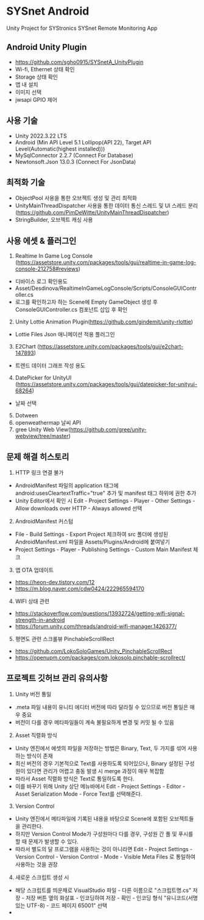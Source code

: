 # SYSnet Android
Unity Project for SYStronics SYSnet Remote Monitoring App

## Android Unity Plugin
- https://github.com/sgho0915/SYSnetA_UnityPlugin
- Wi-fi, Ethernet 상태 확인
- Storage 상태 확인
- 앱 내 설치
- 이미지 선택
- jwsapi GPIO 제어

## 사용 기술
- Unity 2022.3.22 LTS
- Android (Min API Level 5.1 Lollipop(API 22), Target API Level(Automatic(highest installed)))
- MySqlConnector 2.2.7 (Connect For Database)
- Newtonsoft.Json 13.0.3 (Connect For JsonData)

## 최적화 기술
- ObjectPool 사용을 통한 오브젝트 생성 및 관리 최적화
- UnityMainThreadDispatcher 사용을 통한 데이터 통신 스레드 및 UI 스레드 분리(https://github.com/PimDeWitte/UnityMainThreadDispatcher)
- StringBuilder, 오브젝트 캐싱 사용

## 사용 에셋 & 플러그인
1. Realtime In Game Log Console (https://assetstore.unity.com/packages/tools/gui/realtime-in-game-log-console-212758#reviews)
  - 디바이스 로그 확인용도
  - Asset/Desdinova/RealtimeInGameLogConsole/Scripts/ConsoleGUIController.cs
  - 로그를 확인하고자 하는 Scene에 Empty GameObject 생성 후 ConsoleGUIController.cs 컴포넌트 삽입 후 확인
2. Unity Lottie Animation Plugin(https://github.com/gindemit/unity-rlottie)
  - Lottie Files Json 애니메이션 적용 플러그인
3. E2Chart (https://assetstore.unity.com/packages/tools/gui/e2chart-147893)
  - 트렌드 데이터 그래프 작성 용도
4. DatePicker for UnityUI (https://assetstore.unity.com/packages/tools/gui/datepicker-for-unityui-68264)
  - 날짜 선택
5. Dotween
6. openweathermap 날씨 API
7. gree Unity Web View(https://github.com/gree/unity-webview/tree/master)


## 문제 해결 히스토리
1. HTTP 링크 연결 불가
  - AndroidManifest 파일의 application 태그에  android:usesCleartextTraffic="true" 추가 및 manifest 태그 하위에 <uses-permission android:name="android.permission.INTERNET" /> 권한 추가
  - Unity Editor에서 확인 시 Edit - Project Settings - Player - Other Settings - Allow downloads over HTTP - Always allowed 선택

2. AndroidManifest 커스텀
  - File - Build Settings - Export Project 체크하여 src 폴더에 생성된 AndroidManifest.xml 파일을 Assets/Plugins/Android에 붙여넣기
  - Project Settings - Player - Publishing Settings - Custom Main Manifest 체크

3. 앱 OTA 업데이트
  - https://heon-dev.tistory.com/12
  - https://m.blog.naver.com/cdw0424/222965594170
    
4. WIFI 상태 관련
  - https://stackoverflow.com/questions/13932724/getting-wifi-signal-strength-in-android
  - https://forum.unity.com/threads/android-wifi-manager.1426377/

5. 평면도 관련 스크롤뷰 PinchableScrollRect
  - https://github.com/LokoSoloGames/Unity_PinchableScrollRect
  - https://openupm.com/packages/com.lokosolo.pinchable-scrollrect/

## 프로젝트 깃허브 관리 유의사항 
1. Unity 버전 통일
  - .meta 파일 내용이 유니티 에디터 버전에 따라 달라질 수 있으므로 버전 통일은 매우 중요
  - 버전이 다를 경우 메타파일들이 계속 불필요하게 변경 및 커밋 될 수 있음

2. Asset 직렬화 방식
  - Unity 엔진에서 에셋의 파일을 저장하는 방법은 Binary, Text, 두 가지를 섞어 사용하는 방식이 존재
  - 최신 버전의 경우 기본적으로 Text를 사용하도록 되어있으나, Binary 설정된 구성원이 있다면 관리가 어렵고 충동 발생 시 merge 과정이 매우 복잡함
  - 따라서 Asset 직렬화 방식은 Text로 통일하도록 한다.
  - 이를 바꾸기 위해 Unity 상단 메뉴바에서 Edit - Project Settings - Editor - Asset Serialization Mode - Force Text를 선택해준다.

3. Version Control
  - Unity 엔진에서 메타파일에 기록된 내용을 바탕으로 Scene에 포함된 오브젝트들을 관리한다.
  - 하지만 Version Control Mode가 구성원마다 다를 경우, 구성원 간 풀 및 푸시를 할 때 문제가 발생할 수 있다.
  - 따라서 별도의 달 프로그램을 사용하는 것이 아니라면 Edit - Project Settings - Version Control - Version Control - Mode - Visible Meta Files 로 통일하여 사용하는 것을 권장

4. 새로운 스크립트 생성 시
  - 해당 스크립트를 띄운채로 VisualStudio 파일 - 다른 이름으로 "스크립트명.cs" 저장 - 저장 버튼 옆의 화살표 - 인코딩하여 저장 - 확인 - 인코딩 형식 "유니코드(서명 있는 UTF-8) - 코드 페이지 65001" 선택
   -
